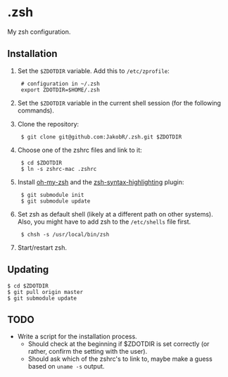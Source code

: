 .zsh
====

My zsh configuration.


Installation
------------

1. Set the `$ZDOTDIR` variable. Add this to `/etc/zprofile`:

        # configuration in ~/.zsh
        export ZDOTDIR=$HOME/.zsh

2. Set the `$ZDOTDIR` variable in the current shell session (for the following commands).

3. Clone the repository:

        $ git clone git@github.com:JakobR/.zsh.git $ZDOTDIR

4. Choose one of the zshrc files and link to it:

        $ cd $ZDOTDIR
        $ ln -s zshrc-mac .zshrc

5. Install [oh-my-zsh](https://github.com/robbyrussell/oh-my-zsh) and the [zsh-syntax-highlighting](https://github.com/zsh-users/zsh-syntax-highlighting) plugin:

        $ git submodule init
        $ git submodule update

6. Set zsh as default shell (likely at a different path on other systems). Also, you might have to add zsh to the `/etc/shells` file first.

        $ chsh -s /usr/local/bin/zsh

7. Start/restart zsh.


Updating
--------

    $ cd $ZDOTDIR
    $ git pull origin master
    $ git submodule update


TODO
----

* Write a script for the installation process.
  * Should check at the beginning if $ZDOTDIR is set correctly (or rather, confirm the setting with the user).
  * Should ask which of the zshrc's to link to, maybe make a guess based on `uname -s` output.

